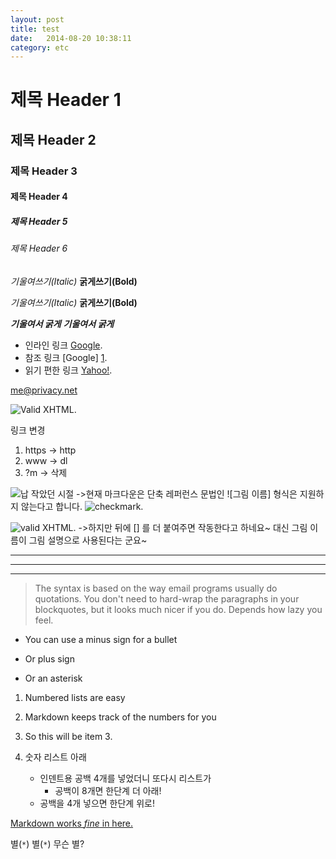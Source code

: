 ```yaml
---
layout: post
title: test
date:   2014-08-20 10:38:11
category: etc
---
```


# 제목 Header 1
## 제목 Header 2
### 제목 Header 3
#### 제목 Header 4
##### 제목 Header 5
###### 제목 Header 6

*기울여쓰기(Italic)*
**굵게쓰기(Bold)**

_기울여쓰기(Italic)_
__굵게쓰기(Bold)__

***기울여서 굵게***
___기울여서 굵게___    

* 인라인 링크 [Google](http://www.google.com/).
* 참조 링크 [Google] [1].
* 읽기 편한 링크 [Yahoo!].

[1]: http://www.google.com/
[yahoo!]: http://www.yahoo.com/

<me@privacy.net>

![Valid XHTML](http://w3.org/Icons/valid-xhtml10).

링크 변경

1. https -> http
2. www -> dl
3. ?m -> 삭제 

![납 작았던 시절](http://dl.dropbox.com/s/nnoycfa14777vik/pb-20120605-110210.jpg) ->현재 마크다운은 단축 레퍼런스 문법인 ![그림 이름] 형식은 지원하지 않는다고 합니다.
![checkmark].

![valid XHTML][checkmark]. ->하지만 뒤에 [] 를 더 붙여주면 작동한다고 하네요~ 대신 그림 이름이 그림 설명으로 사용된다는 군요~

[checkmark]: http://w3.org/Icons/valid-xhtml10
       "What are you smiling at?"

---

***
___
> The syntax is based on the way email programs
> usually do quotations. You don't need to hard-wrap
> the paragraphs in your blockquotes, but it looks much nicer if you do.  Depends how lazy you feel.

- You can use a minus sign for a bullet
+ Or plus sign
* Or an asterisk

1. Numbered lists are easy
2. Markdown keeps track of the numbers for you
7. So this will be item 3.

1. 숫자 리스트 아래
    - 인덴트용 공백 4개를 넣었더니 또다시 리스트가
        * 공백이 8개면 한단계 더 아래!
    - 공백을 4개 넣으면 한단계 위로!

<u>Markdown works *fine* in here.</u>

별(`*`) 별(`*`) 무슨 별?
